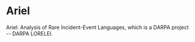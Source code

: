 # Ariel
Ariel: Analysis of Rare Incident-Event Languages, which is a DARPA project -- DARPA LORELEI.
